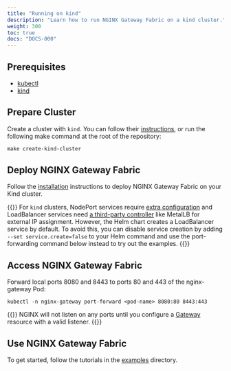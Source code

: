 ```yaml
---
title: "Running on kind"
description: "Learn how to run NGINX Gateway Fabric on a kind cluster."
weight: 300
toc: true
docs: "DOCS-000"
---
```


## Prerequisites

- [kubectl](https://kubernetes.io/docs/tasks/tools/)
- [kind](https://kind.sigs.k8s.io/)

## Prepare Cluster

Create a cluster with `kind`. You can follow
their [instructions](https://kind.sigs.k8s.io/docs/user/quick-start/#creating-a-cluster), or run the following make
command at the root of the repository:

```makefile
make create-kind-cluster
```

## Deploy NGINX Gateway Fabric

Follow the [installation](./how-to/installation/installation.md) instructions to deploy NGINX Gateway Fabric on your Kind cluster.

{{<note>}} For `kind` clusters, NodePort services require [extra configuration](https://kind.sigs.k8s.io/docs/user/configuration/#nodeport-with-port-mappings) and LoadBalancer services need [a third-party controller](https://kind.sigs.k8s.io/docs/user/loadbalancer/) like MetalLB for external IP assignment. However, the Helm chart creates a LoadBalancer service by default. To avoid this, you can disable service creation by adding `--set service.create=false` to your Helm command and use the port-forwarding command below instead to try out the examples. {{</note>}}

## Access NGINX Gateway Fabric

Forward local ports 8080 and 8443 to ports 80 and 443 of the nginx-gateway Pod:

```shell
kubectl -n nginx-gateway port-forward <pod-name> 8080:80 8443:443
```

{{<note>}} NGINX will not listen on any ports until you configure a [Gateway](https://gateway-api.sigs.k8s.io/api-types/gateway/#gateway) resource with a valid listener. {{</note>}}


## Use NGINX Gateway Fabric

To get started, follow the tutorials in the [examples](../examples) directory.
